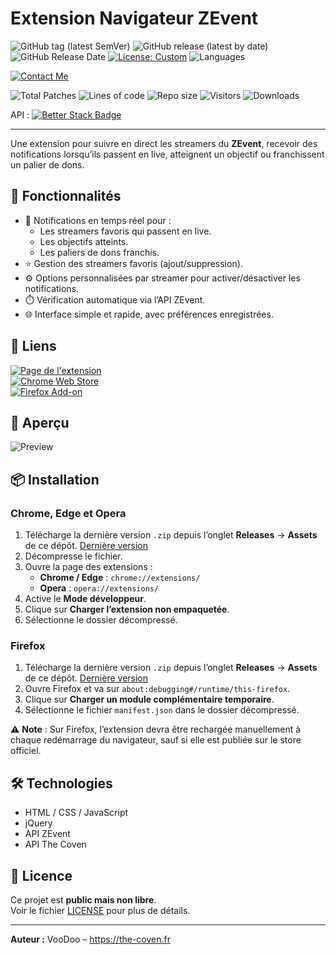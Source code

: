 # Extension Navigateur ZEvent
<!-- Status & Version -->
![GitHub tag (latest SemVer)](https://img.shields.io/github/v/tag/dearvoodoo/Zevent-Extension?label=Version&style=for-the-badge)
![GitHub release (latest by date)](https://img.shields.io/github/v/release/dearvoodoo/Zevent-Extension?label=Latest%20Release&color=blue&style=for-the-badge)
![GitHub Release Date](https://img.shields.io/github/release-date/dearvoodoo/Zevent-Extension?style=for-the-badge)
[![License: Custom](https://img.shields.io/badge/License-Custom-black?style=for-the-badge&logo=github)](https://github.com/dearvoodoo/Zevent-Extension/blob/main/LICENSE)
![Languages](https://img.shields.io/github/languages/top/dearvoodoo/Zevent-Extension?style=for-the-badge)

<!-- Contact & WakaTime -->
[![Contact Me](https://img.shields.io/badge/Discord-Contact%20Me-5865F2?logo=discord&logoColor=white&style=for-the-badge)]([https://discord.gg/tonlien](https://the-coven.fr/redirect/discord))

<!-- Repo stats -->
![Total Patches](https://img.shields.io/badge/Total%20Patches-14-orange?style=for-the-badge)
![Lines of code](https://img.shields.io/badge/lines%20of%20code-4.9k-blue?style=for-the-badge)
![Repo size](https://img.shields.io/github/repo-size/dearvoodoo/Zevent-Extension?style=for-the-badge)
![Visitors](https://visitor-badge.laobi.icu/badge?page_id=dearvoodoo.Zevent-Extension?style=for-the-badge)
![Downloads](https://img.shields.io/github/downloads/dearvoodoo/Zevent-Extension/total?color=brightgreen&style=for-the-badge)

<!-- Status UP stats -->
API : [![Better Stack Badge](https://uptime.betterstack.com/status-badges/v3/monitor/1tbp0.svg)](https://uptime.betterstack.com/?utm_source=status_badge)

---


Une extension pour suivre en direct les streamers du **ZEvent**, recevoir des notifications lorsqu’ils passent en live, atteignent un objectif ou franchissent un palier de dons.



## 🚀 Fonctionnalités
- 🔔 Notifications en temps réel pour :
  - Les streamers favoris qui passent en live.
  - Les objectifs atteints.
  - Les paliers de dons franchis.
- ⭐ Gestion des streamers favoris (ajout/suppression).
- ⚙️ Options personnalisées par streamer pour activer/désactiver les notifications.
- ⏱️ Vérification automatique via l’API ZEvent.
- 🌐 Interface simple et rapide, avec préférences enregistrées.

## 🔗 Liens

[![Page de l'extension](https://img.shields.io/badge/Site-Extension_ZEvent-red?logo=internet-explorer&logoColor=white)](https://the-coven.fr/zevent/extension/)  
[![Chrome Web Store](https://img.shields.io/chrome-web-store/v/adkeppkncbhchimiompggjdffikbnhen?label=Chrome&logo=google-chrome&logoColor=white)](https://bit.ly/Chrome-Zevent-Extension)  
[![Firefox Add-on](https://img.shields.io/amo/v/zevent@the-coven.fr?label=Firefox&logo=firefox-browser&logoColor=white)](https://bit.ly/Firefox-Zevent-Extension)


## 📸 Aperçu
![Preview](https://the-coven.fr/wp-content/uploads/2025/08/promo_social_3.png)

## 📦 Installation

### Chrome, Edge et Opera
1. Télécharge la dernière version `.zip` depuis l’onglet **Releases** → **Assets** de ce dépôt. [Dernière version](https://github.com/dearvoodoo/Zevent-Extension/releases/latest)
2. Décompresse le fichier.
3. Ouvre la page des extensions :
   - **Chrome / Edge** : `chrome://extensions/`
   - **Opera** : `opera://extensions/`
4. Active le **Mode développeur**.
5. Clique sur **Charger l’extension non empaquetée**.
6. Sélectionne le dossier décompressé.

### Firefox
1. Télécharge la dernière version `.zip` depuis l’onglet **Releases** → **Assets** de ce dépôt. [Dernière version](https://github.com/dearvoodoo/Zevent-Extension/releases/latest)
2. Ouvre Firefox et va sur `about:debugging#/runtime/this-firefox`.
3. Clique sur **Charger un module complémentaire temporaire**.
4. Sélectionne le fichier `manifest.json` dans le dossier décompressé.

⚠️ **Note** : Sur Firefox, l’extension devra être rechargée manuellement à chaque redémarrage du navigateur, sauf si elle est publiée sur le store officiel.

## 🛠 Technologies
- HTML / CSS / JavaScript
- jQuery
- API ZEvent
- API The Coven

## 📜 Licence
Ce projet est **public mais non libre**.  
Voir le fichier [LICENSE](./LICENSE) pour plus de détails.

---
**Auteur :** VooDoo – <https://the-coven.fr>  

